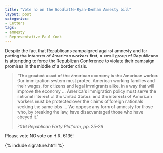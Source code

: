 ```yaml
---
title: "Vote no on the Goodlatte-Ryan-Denham Amnesty bill"
layout: post
categories:
- Letters
tags:
- amnesty
- Representative Paul Cook
---
```


Despite the fact that Republicans campaigned against amnesty and for putting the interests of American workers first, a small group of Republicans is attempting to force the Republican Conference to violate their campaign promises in the middle of a border crisis.

> "The greatest asset of the American economy is the American worker. Our immigration system must protect American working families and their wages, for citizens and legal immigrants alike, in a way that will improve the economy ... America's immigration policy must serve the national interest of the United States, and the interests of American workers must be protected over the claims of foreign nationals seeking the same jobs ... We oppose any form of amnesty for those who, by breaking the law, have disadvantaged those who have obeyed it."
>
> <cite>2016 Republican Party Platform, pp. 25-26</cite>

Please vote NO vote on H.R. 6136!

{% include signature.html %}

